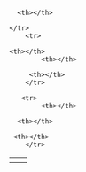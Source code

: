 <!DOCTYPE html>

<html lang="en">

<head>
   
 <meta charset="UTF-8">
   
 <meta name="viewport" content="width=device-width, initial-scale=1.0">
 
   <meta http-equiv="X-UA-Compatible" content="ie=edge">
  
  <title>Document</title>
</head>
<body>

    
<style>
    border-size=    
    </style>

   
 <table>
        <tr>
            
<th></th>
           
 <th></th>
      
      <th></th>
    
    </tr>
        <tr>
        
    <th></th>
            <th></th>
   
         <th></th>
        </tr>
 
       <tr>
            <th></th>
      
      <th></th>
       
     <th></th>
        </tr>
 
   </table>

   
 <link rel="stylesheet" href="css/style.css">

</body>
</html>
